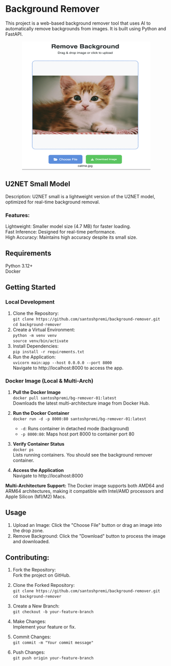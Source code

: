 # Background Remover

This project is a web-based background remover tool that uses AI to automatically remove backgrounds from images. It is built using Python and FastAPI.

<p align="center">
  <img width="400" height="400" src="bg-remover.png">
</p>

## U2NET Small Model

Description: U2NET small is a lightweight version of the U2NET model, optimized for real-time background removal.

### Features:

Lightweight: Smaller model size (4.7 MB) for faster loading. <br/>
Fast Inference: Designed for real-time performance. <br/>
High Accuracy: Maintains high accuracy despite its small size.

## Requirements

Python 3.12+ <br/>
Docker

## Getting Started

### Local Development

1. Clone the Repository: <br/>
   `git clone https://github.com/santoshpremi/background-remover.git ` <br/>
   `cd background-remover`
2. Create a Virtual Environment: <br/>
   `python -m venv venv`<br/>
   `source venv/bin/activate`
3. Install Dependencies: <br/>
   `pip install -r requirements.txt`
4. Run the Application: <br/>
   `uvicorn main:app --host 0.0.0.0 --port 8000` <br/>
   Navigate to http://localhost:8000 to access the app.

### Docker Image (Local & Multi-Arch)

1. **Pull the Docker Image** <br/>
   `docker pull santoshpremi/bg-remover-01:latest` <br/>
   Downloads the latest multi-architecture image from Docker Hub.

2. **Run the Docker Container** <br/>
   `docker run -d -p 8000:80 santoshpremi/bg-remover-01:latest` <br/>

   - `-d`: Runs container in detached mode (background) <br/>
   - `-p 8000:80`: Maps host port 8000 to container port 80

3. **Verify Container Status** <br/>
   `docker ps` <br/>
   Lists running containers. You should see the background remover container.

4. **Access the Application** <br/>
   Navigate to http://localhost:8000

**Multi-Architecture Support:** The Docker image supports both AMD64 and ARM64 architectures, making it compatible with Intel/AMD processors and Apple Silicon (M1/M2) Macs.

## Usage

1. Upload an Image: Click the "Choose File" button or drag an image into the drop zone. <br/>
2. Remove Background: Click the "Download" button to process the image and downloaded.

## Contributing:

1. Fork the Repository: <br/>
   Fork the project on GitHub.
2. Clone the Forked Repository: <br/>
   `git clone https://github.com/santoshpremi/background-remover.git ` <br/>
   `cd background-remover`
3. Create a New Branch: <br/>
   `git checkout -b your-feature-branch`

4. Make Changes: <br/>
   Implement your feature or fix.

5. Commit Changes: <br/>
   `git commit -m "Your commit message"`
6. Push Changes: <br/>
   `git push origin your-feature-branch`
